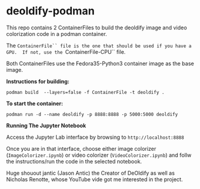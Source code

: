 # deoldify-podman

This repo contains 2 ContainerFiles to build the deoldify image and video colorization code in a podman container.

The ```ContainerFile`` file is the one that should be used if you have a GPU.  If not, use the ```ContainerFile-CPU`` file.

Both ContainerFiles use the Fedora35-Python3 container image as the base image.

**Instructions for building:**

```podman build  --layers=false -f ContainerFile -t deoldify .```

**To start the container:**

```podman run -d --name deoldify -p 8888:8888 -p 5000:5000 deoldify```

**Running The Jupyter Notebook**

Access the Jupyter Lab interface by browsing to ```http://localhost:8888```

Once you are in that interface, choose either image colorizer (```ImageColorizer.ipynb```) or video colorizer (```VideoColorizer.ipynb```) and follw the instructions/run the code in the selected notebook.

Huge shouout jantic (Jason Antic) the Creator of DeOldify as well as Nicholas Renotte, whose YouTube vide got me interested in the project.
